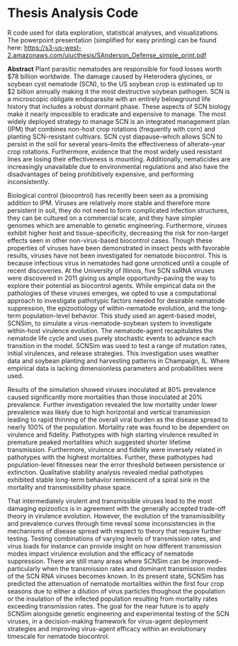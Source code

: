 # Thesis Analysis Code
R code used for data exploration, statistical analyses, and visualizations.
The powerpoint presentation (simplified for easy printing) can be found here:
https://s3-us-west-2.amazonaws.com/uiucthesis/SAnderson_Defense_simple_print.pdf

**Abstract**
Plant parasitic nematodes are responsible for food losses worth $78 billion worldwide.
The damage caused by Heterodera glycines, or soybean cyst nematode (SCN), to the US
soybean crop is estimated up to $2 billion annually making it the most destructive soybean
pathogen. SCN is a microscopic obligate endoparasite with an entirely belowground
life history that includes a robust dormant phase. These aspects of SCN biology make
it nearly impossible to eradicate and expensive to manage. The most widely deployed
strategy to manage SCN is an integrated management plan (IPM) that combines non-host
crop rotations (frequently with corn) and planting SCN-resistant cultivars. SCN cyst
diapause–which allows SCN to persist in the soil for several years–limits the effectiveness
of alterate-year crop rotations. Furthermore, evidence that the most widely used resistant
lines are losing their effectiveness is mounting. Additionally, nematicides are increasingly
unavailable due to environmental regulations and also have the disadvantages of being
prohibitively expensive, and performing inconsistently.

Biological control (biocontrol) has recently been seen as a promising addition to IPM.
Viruses are relatively more stable and therefore more persistent in soil, they do not need
to form complicated infection structures, they can be cultured on a commercial scale, and
they have simpler genomes which are amenable to genetic engineering. Furthermore,
viruses exhibit higher host and tissue-specificity, decreasing the risk for non-target effects
seen in other non-virus-based biocontrol cases. Though these properties of viruses
have been demonstrated in insect pests with favorable results, viruses have not been
investigated for nematode biocontrol. This is because infectious virus in nematodes had
gone unnoticed until a couple of recent discoveries. At the University of Illinois, five SCN
ssRNA viruses were discovered in 2011 giving us ample opportunity–paving the way
to explore their potential as biocontrol agents. While empirical data on the pathologies
of these viruses emerges, we opted to use a computational approach to investigate
pathotypic factors needed for desirable nematode suppression, the epizootiology of
within-nematode evolution, and the long-term population-level behavior.
This study used an agent-based model, SCNSim, to simulate a virus-nematode-soybean
system to investigate within-host virulence evolution. The nematode-agent recapitulates
the nematode life cycle and uses purely stochastic events to advance each transition in the
model. SCNSim was used to test a range of mutation rates, initial virulences, and release
strategies. This investigation uses weather data and soybean planting and harvesting
patterns in Champaign, IL. Where empirical data is lacking dimensionless parameters
and probabilities were used.

Results of the simulation showed viruses inoculated at 80% prevalence caused significantly
more mortalities than those inoculated at 20% prevalence. Further investigation
revealed the low mortality under lower prevalence was likely due to high horizontal and
vertical transmission leading to rapid thinning of the overall viral burden as the disease
spread to nearly 100% of the population. Mortality rate was found to be dependent on
virulence and fidelity. Pathotypes with high starting virulence resulted in premature
peaked mortalities which suggested shorter lifetime transmission. Furthermore, virulence
and fidelity were inversely related in pathotypes with the highest mortalities. Further,
these pathotypes had population-level fitnesses near the error threshold between persistence
or extinction. Qualitative stability analysis revealed medial pathotypes exhibited
stable long-term behavior reminiscent of a spiral sink in the mortality and transmissibility
phase space.

That intermediately virulent and transmissible viruses lead to the most damaging
epizootics is in agreement with the generally accepted trade-off theory in virulence
evolution. However, the evolution of the transmissibility and prevalence curves through
time reveal some inconsistencies in the mechanisms of disease spread with respect to
theory that require further testing. Testing combinations of varying levels of transmission
rates, and virus loads for instance can provide insight on how different transmission
modes impact virulence evolution and the efficacy of nematode suppression. There are
still many areas where SCNSim can be improved–particularly when the transmission
rates and dominant transmission modes of the SCN RNA viruses becomes known. In
its present state, SCNSim has predicted the attenuation of nematode mortalities within
the first four crop seasons due to either a dilution of virus particles thoughout the
population or the insulation of the infected population resulting from mortality rates
exceeding transmission rates. The goal for the near future is to apply SCNSim alongside
genetic engineering and experimental testing of the SCN viruses, in a decision-making
framework for virus-agent deployment strategies and improving virus-agent efficacy
within an evolutionary timescale for nematode biocontrol.
